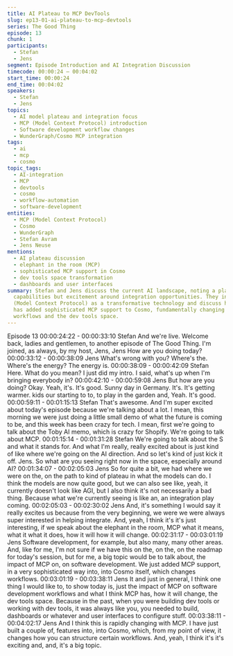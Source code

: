 ```yaml
---
title: AI Plateau to MCP DevTools
slug: ep13-01-ai-plateau-to-mcp-devtools
series: The Good Thing
episode: 13
chunk: 1
participants:
  - Stefan
  - Jens
segment: Episode Introduction and AI Integration Discussion
timecode: 00:00:24 – 00:04:02
start_time: 00:00:24
end_time: 00:04:02
speakers:
  - Stefan
  - Jens
topics:
  - AI model plateau and integration focus
  - MCP (Model Context Protocol) introduction
  - Software development workflow changes
  - WunderGraph/Cosmo MCP integration
tags:
  - ai
  - mcp
  - cosmo
topic_tags:
  - AI-integration
  - MCP
  - devtools
  - cosmo
  - workflow-automation
  - software-development
entities:
  - MCP (Model Context Protocol)
  - Cosmo
  - WunderGraph
  - Stefan Avram
  - Jens Neuse
mentions:
  - AI plateau discussion
  - elephant in the room (MCP)
  - sophisticated MCP support in Cosmo
  - dev tools space transformation
  - dashboards and user interfaces
summary: Stefan and Jens discuss the current AI landscape, noting a plateau in model
  capabilities but excitement around integration opportunities. They introduce MCP
  (Model Context Protocol) as a transformative technology and discuss how WunderGraph
  has added sophisticated MCP support to Cosmo, fundamentally changing software development
  workflows and the dev tools space.
---
```

Episode 13
00:00:24:22 - 00:00:33:10
Stefan
And we're live. Welcome back, ladies and gentlemen, to another episode of The Good Thing.
I'm joined, as always, by my host, Jens, Jens How are you doing today?
00:00:33:12 - 00:00:38:09
Jens
What's wrong with you? Where's the. Where's the energy? The energy is.
00:00:38:09 - 00:00:42:09
Stefan
Here. What do you mean? I just did my intro. I said, what's up when I'm bringing everybody in?
00:00:42:10 - 00:00:59:08
Jens
But how are you doing? Okay. Yeah, it's. It's good. Sunny day in Germany. It's. It's getting
warmer. kids our starting to to, to play in the garden and, Yeah. It's good.
00:00:59:11 - 00:01:15:13
Stefan
That's awesome. And I'm super excited about today's episode because we're talking about a lot.
I mean, this morning we were just doing a little small demo of what the future is coming to be,
and this week has been crazy for tech. I mean, first we're going to talk about the Toby AI memo,
which is crazy for Shopify. We're going to talk about MCP.
00:01:15:14 - 00:01:31:28
Stefan
We're going to talk about the S and what it stands for. And what I'm really, really excited about is
just kind of like where we're going on the AI direction. And so let's kind of just kick it off. Jens. So
what are you seeing right now in the space, especially around AI?
00:01:34:07 - 00:02:05:03
Jens
So for quite a bit, we had where we were on the, on the path to kind of plateau in what the
models can do. I think the models are now quite good, but we can also see like, yeah, it
currently doesn't look like AGI, but I also think it's not necessarily a bad thing. Because what
we're currently seeing is like an, an integration play coming.
00:02:05:03 - 00:02:30:02
Jens
And, it's something I would say it really excites us because from the very beginning, we were we
were always super interested in helping integrate. And, yeah, I think it's it's just interesting, if we
speak about the elephant in the room, MCP what it means, what it what it does, how it will how it
will change.
00:02:31:17 - 00:03:01:19
Jens
Software development, for example, but also many, many other areas. And, like for me, I'm not
sure if we have this on the, on the, on the roadmap for today's session, but for me, a big topic
would be to talk about, the impact of MCP on, on software development. We just added MCP
support, in a very sophisticated way into, into Cosmo itself, which changes workflows.
00:03:01:19 - 00:03:38:11
Jens
It and just in general, I think one thing I would like to, to show today is, just the impact of MCP
on software development workflows and what I think MCP has, how it will change, the dev tools
space. Because in the past, when you were building dev tools or working with dev tools, it was
always like you, you needed to build, dashboards or whatever and user interfaces to configure
stuff.
00:03:38:11 - 00:04:02:17
Jens
And I think this is rapidly changing with MCP. I have just built a couple of, features into, into
Cosmo, which, from my point of view, it changes how you can structure certain workflows. And,
yeah, I think it's it's exciting and, and, it's a big topic.